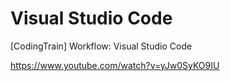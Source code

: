 # Visual Studio Code

[CodingTrain] Workflow: Visual Studio Code

https://www.youtube.com/watch?v=yJw0SyKO9IU
